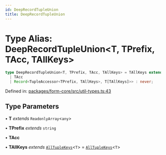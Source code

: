 ```yaml
---
id: DeepRecordTupleUnion
title: DeepRecordTupleUnion
---
```


<!-- DO NOT EDIT: this page is autogenerated from the type comments -->

# Type Alias: DeepRecordTupleUnion\<T, TPrefix, TAcc, TAllKeys\>

```ts
type DeepRecordTupleUnion<T, TPrefix, TAcc, TAllKeys> = TAllKeys extends any ? DeepRecordUnion<T[TAllKeys], TupleAccessor<TPrefix, TAllKeys>, 
  | TAcc
  | Record<TupleAccessor<TPrefix, TAllKeys>, T[TAllKeys]>> : never;
```

Defined in: [packages/form-core/src/util-types.ts:43](https://github.com/TanStack/form/blob/main/packages/form-core/src/util-types.ts#L43)

## Type Parameters

• **T** *extends* `ReadonlyArray`\<`any`\>

• **TPrefix** *extends* `string`

• **TAcc**

• **TAllKeys** *extends* [`AllTupleKeys`](alltuplekeys.md)\<`T`\> = [`AllTupleKeys`](alltuplekeys.md)\<`T`\>
